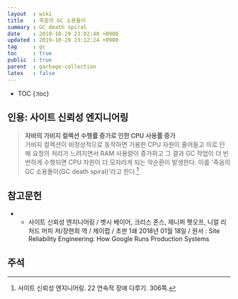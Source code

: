 ```yaml
---
layout  : wiki
title   : 죽음의 GC 소용돌이
summary : GC death spiral
date    : 2019-10-29 23:02:40 +0900
updated : 2019-10-29 23:12:24 +0900
tag     : gc
toc     : true
public  : true
parent  : garbage-collection
latex   : false
---
```

* TOC
{:toc}

## 인용: 사이트 신뢰성 엔지니어링

> **자바의 가비지 컬렉션 수행률 증가로 인한 CPU 사용률 증가**  
가비지 컬렉션이 비정상적으로 동작하면 가용한 CPU 자원이 줄어들고 이로 인해 요청의 처리가 느려지면서 RAM 사용량이 증가하고 그 결과 GC 작업이 더 빈번하게 수행되면 CPU 자원이 더 모자라게 되는 악순환이 발생한다. 이를 '죽음의 GC 소용돌이(GC death spiral)'라고 한다.[^sre]

## 참고문헌

*  * 사이트 신뢰성 엔지니어링 / 벳시 베이어, 크리스 존스, 제니퍼 펫오프, 니얼 리처드 머피 저/장현희 역 / 제이펍 / 초판 1쇄 2018년 01월 18일 / 원서 : Site Reliability Engineering: How Google Runs Production Systems

## 주석

[^sre]: 사이트 신뢰성 엔지니어링. 22 연속적 장애 다루기. 306쪽.
